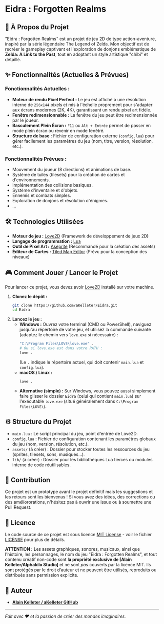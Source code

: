 # Eidra : Forgotten Realms



## 🚀 À Propos du Projet

"Eidra : Forgotten Realms" est un projet de jeu 2D de type action-aventure, inspiré par la série légendaire The Legend of Zelda. Mon objectif est de recréer le gameplay captivant et l'exploration de donjons emblématique de **Zelda: A Link to the Past**, tout en adoptant un style artistique "chibi" et détaillé.

## ✨ Fonctionnalités (Actuelles & Prévues)

### Fonctionnalités Actuelles :
* **Moteur de rendu Pixel Perfect :** Le jeu est affiché à une résolution interne de `256x144` pixels et mis à l'échelle proprement pour s'adapter aux écrans modernes (2K, 4K), garantissant un rendu pixel art fidèle.
* **Fenêtre redimensionnable :** La fenêtre du jeu peut être redimensionnée par le joueur.
* **Basculement Plein Écran :** `F11` ou `Alt + Entrée` permet de passer en mode plein écran ou revenir en mode fenêtré.
* **Structure de base :** Fichier de configuration externe (`config.lua`) pour gérer facilement les paramètres du jeu (nom, titre, version, résolution, etc.).

### Fonctionnalités Prévues :
* Mouvement du joueur (8 directions) et animations de base.
* Système de tuiles (tilesets) pour la création de cartes et d'environnements.
* Implémentation des collisions basiques.
* Système d'inventaire et d'objets.
* Ennemis et combats simples.
* Exploration de donjons et résolution d'énigmes.
* ...

## 🛠 Technologies Utilisées

* **Moteur de jeu :** [Love2D](https://love2d.org/) (Framework de développement de jeux 2D)
* **Langage de programmation :** [Lua](https://www.lua.org/)
* **Outil de Pixel Art :** [Aseprite](https://www.aseprite.org/) (Recommandé pour la création des assets)
* **Éditeur de Cartes :** [Tiled Map Editor](https://www.mapeditor.org/) (Prévu pour la conception des niveaux)

## 🎮 Comment Jouer / Lancer le Projet

Pour lancer ce projet, vous devez avoir [Love2D](https://love2d.org/) installé sur votre machine.

1.  **Clonez le dépôt :**
    ```bash
    git clone https://github.com/aKelleter/Eidra.git
    cd Eidra
    ```
2.  **Lancez le jeu :**
    * **Windows :** Ouvrez votre terminal (CMD ou PowerShell), naviguez jusqu'au répertoire de votre jeu, et utilisez la commande suivante (adaptez le chemin vers `love.exe` si nécessaire) :
        ```bash
        "C:\Program Files\LOVE\love.exe" .
        # Ou si love.exe est dans votre PATH :
        love .
        ```
        (Le `.` indique le répertoire actuel, qui doit contenir `main.lua` et `config.lua`).
    * **macOS / Linux :**
        ```bash
        love .
        ```
    * **Alternative (simple) :** Sur Windows, vous pouvez aussi simplement faire glisser le dossier `Eidra` (celui qui contient `main.lua`) sur l'exécutable `love.exe` (situé généralement dans `C:\Program Files\LOVE\`).

## ⚙️ Structure du Projet

* `main.lua` : Le script principal du jeu, point d'entrée de Love2D.
* `config.lua` : Fichier de configuration contenant les paramètres globaux du jeu (nom, version, résolution, etc.).
* `assets/` (à créer) : Dossier pour stocker toutes les ressources du jeu (sprites, tilesets, sons, musiques...).
* `lib/` (à créer) : Dossier pour les bibliothèques Lua tierces ou modules interne de code réutilisables.

## 🤝 Contribution

Ce projet est un prototype avant le projet définitif mais les suggestions et les retours sont les bienvenus ! Si vous avez des idées, des corrections ou des améliororations, n'hésitez pas à ouvrir une issue ou à soumettre une Pull Request.

## 📄 Licence

Le code source de ce projet est sous licence [MIT License](LICENSE.txt) - voir le fichier [LICENSE](LICENSE.txt) pour plus de détails.

**ATTENTION :** Les assets graphiques, sonores, musicaux, ainsi que l'histoire, les personnages, le nom du jeu "Eidra : Forgotten Realms", et tout contenu créatif non-code sont **la propriété exclusive de [Alain Kelleter/Alphakilo Studio]** et ne sont *pas* couverts par la licence MIT. Ils sont protégés par le droit d'auteur et ne peuvent être utilisés, reproduits ou distribués sans permission explicite.

## 👤 Auteur

* **[Alain Kelleter / aKelleter GitHub](https://github.com/aKelleter)**

---
*Fait avec ❤️ et la passion de créer des mondes imaginaires.*
